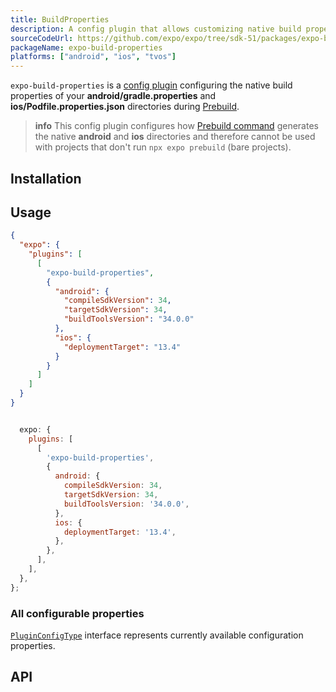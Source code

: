 ```yaml
---
title: BuildProperties
description: A config plugin that allows customizing native build properties during prebuild.
sourceCodeUrl: https://github.com/expo/expo/tree/sdk-51/packages/expo-build-properties
packageName: expo-build-properties
platforms: ["android", "ios", "tvos"]
---
```


`expo-build-properties` is a [config plugin](/config-plugins/introduction/) configuring the native build properties
of your **android/gradle.properties** and **ios/Podfile.properties.json** directories during [Prebuild](/workflow/prebuild).

> **info** This config plugin configures how [Prebuild command](/workflow/prebuild) generates the native **android** and **ios** directories
> and therefore cannot be used with projects that don't run `npx expo prebuild` (bare projects).

## Installation

## Usage

<Tabs>

<Tab label="app.json">

```json app.json|collapseHeight=450
{
  "expo": {
    "plugins": [
      [
        "expo-build-properties",
        {
          "android": {
            "compileSdkVersion": 34,
            "targetSdkVersion": 34,
            "buildToolsVersion": "34.0.0"
          },
          "ios": {
            "deploymentTarget": "13.4"
          }
        }
      ]
    ]
  }
}
```

</Tab>

<Tab label="app.config.js">

```js app.config.js|collapseHeight=450

  expo: {
    plugins: [
      [
        'expo-build-properties',
        {
          android: {
            compileSdkVersion: 34,
            targetSdkVersion: 34,
            buildToolsVersion: '34.0.0',
          },
          ios: {
            deploymentTarget: '13.4',
          },
        },
      ],
    ],
  },
};
```

</Tab>

</Tabs>

### All configurable properties

[`PluginConfigType`](#pluginconfigtype) interface represents currently available configuration properties.

## API